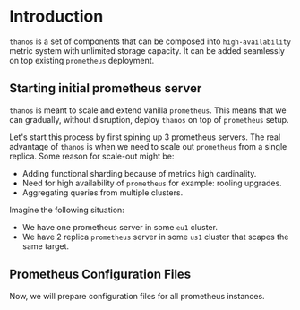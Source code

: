 # Introduction

`thanos` is a set of components that can be composed into `high-availability`
metric system with unlimited storage capacity. It can be added seamlessly on top
existing `prometheus` deployment.

## Starting initial prometheus server

`thanos` is meant to scale and extend vanilla `prometheus`. This means that we
can gradually, without disruption, deploy `thanos` on top of `prometheus` setup.

Let's start this process by first spining up 3 prometheus servers. The real
advantage of `thanos` is when we need to scale out `prometheus` from a single
replica. Some reason for scale-out might be:
- Adding functional sharding because of metrics high cardinality.
- Need for high availability of `prometheus` for example: rooling upgrades.
- Aggregating queries from multiple clusters.

Imagine the following situation:
- We have one prometheus server in some `eu1` cluster.
- We have 2 replica `prometheus` server in some `us1` cluster that scapes the
  same target.

## Prometheus Configuration Files

Now, we will prepare configuration files for all prometheus instances.
